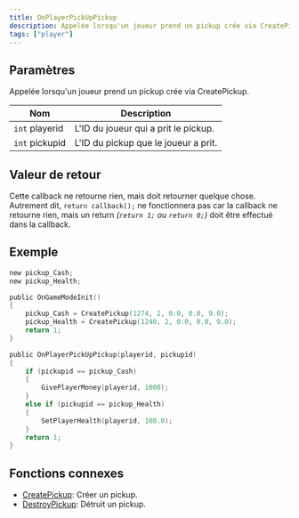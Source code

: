 ```yaml
---
title: OnPlayerPickUpPickup
description: Appelée lorsqu'un joueur prend un pickup crée via CreatePickup.
tags: ["player"]
---
```


## Paramètres

Appelée lorsqu'un joueur prend un pickup crée via CreatePickup.

| Nom     | Description                                 |
| -------- | ------------------------------------------ |
| `int` playerid | L'ID du joueur qui a prit le pickup. |
| `int` pickupid | L'ID du pickup que le joueur a prit. |

## Valeur de retour

Cette callback ne retourne rien, mais doit retourner quelque chose. Autrement dit, `return callback();` ne fonctionnera pas car la callback ne retourne rien, mais un return _(`return 1;` ou `return 0;`)_ doit être effectué dans la callback.

## Exemple

```c
new pickup_Cash;
new pickup_Health;

public OnGameModeInit()
{
    pickup_Cash = CreatePickup(1274, 2, 0.0, 0.0, 9.0);
    pickup_Health = CreatePickup(1240, 2, 0.0, 0.0, 9.0);
    return 1;
}

public OnPlayerPickUpPickup(playerid, pickupid)
{
    if (pickupid == pickup_Cash)
    {
        GivePlayerMoney(playerid, 1000);
    }
    else if (pickupid == pickup_Health)
    {
        SetPlayerHealth(playerid, 100.0);
    }
    return 1;
}
```

## Fonctions connexes

- [CreatePickup](../functions/CreatePickup): Créer un pickup.
- [DestroyPickup](../functions/DestroyPickup): Détruit un pickup.

